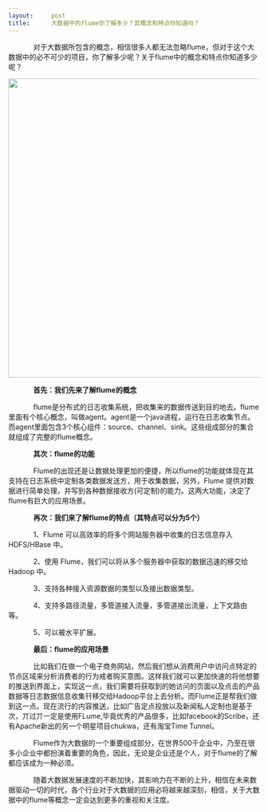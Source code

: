 ```yaml
---
layout:     post
title:      大数据中的flume你了解多少？其概念和特点你知道吗？
---
```

<div id="article_content" class="article_content clearfix csdn-tracking-statistics" data-pid="blog" data-mod="popu_307" data-dsm="post">
								            <link rel="stylesheet" href="https://csdnimg.cn/release/phoenix/template/css/ck_htmledit_views-f76675cdea.css">
						<div class="htmledit_views" id="content_views">
                <p style="text-indent:50px;">对于大数据所包含的概念，相信很多人都无法忽略flume，但对于这个大数据中的必不可少的项目，你了解多少呢？关于flume中的概念和特点你知道多少呢？</p>

<p style="text-align:center;"><img alt="" class="has" src="https://img-blog.csdn.net/20180829164238211?watermark/2/text/aHR0cHM6Ly9ibG9nLmNzZG4ubmV0L3FxXzQyODczNzUw/font/5a6L5L2T/fontsize/400/fill/I0JBQkFCMA==/dissolve/70" width="600"></p>

<p style="text-indent:50px;"><strong>首先：我们先来了解flume的概念</strong></p>

<p style="text-indent:50px;">flume是分布式的日志收集系统，把收集来的数据传送到目的地去。flume里面有个核心概念，叫做agent。agent是一个java进程，运行在日志收集节点。而agent里面包含3个核心组件：source、channel、sink。这些组成部分的集合就组成了完整的flume概念。</p>

<p style="text-indent:50px;"><strong>其次：flume的功能</strong></p>

<p style="text-indent:50px;">Flume的出现还是让数据处理更加的便捷，所以flume的功能就体现在其支持在日志系统中定制各类数据发送方，用于收集数据，另外，Flume 提供对数据进行简单处理，并写到各种数据接收方(可定制)的能力。这两大功能，决定了flume有巨大的应用场景。</p>

<p style="text-indent:50px;"><strong>再次：我们来了解flume的特点（其特点可以分为5个）</strong></p>

<p style="text-indent:50px;">1、Flume 可以高效率的将多个网站服务器中收集的日志信息存入 HDFS/HBase 中。</p>

<p style="text-indent:50px;">2、使用 Flume，我们可以将从多个服务器中获取的数据迅速的移交给 Hadoop 中。</p>

<p style="text-indent:50px;">3、支持各种接入资源数据的类型以及接出数据类型。</p>

<p style="text-indent:50px;">4、支持多路径流量，多管道接入流量，多管道接出流量，上下文路由等。</p>

<p style="text-indent:50px;">5、可以被水平扩展。</p>

<p style="text-indent:50px;"><strong>最后：flume的应用场景</strong></p>

<p style="text-indent:50px;">比如我们在做一个电子商务网站，然后我们想从消费用户中访问点特定的节点区域来分析消费者的行为戒者购买意图。这样我们就可以更加快速的将他想要的推送到界面上，实现这一点，我们需要将获取到的她访问的页面以及点击的产品数据等日志数据信息收集幵移交给Hadoop平台上去分析。而Flume正是帮我们做到这一点。现在流行的内容推送，比如广告定点投放以及新闻私人定制也是基于次，丌过丌一定是使用FLume,毕竟优秀的产品很多，比如facebook的Scribe，还有Apache新出的另一个明星项目chukwa，还有淘宝Time Tunnel。</p>

<p style="text-indent:50px;">Flume作为大数据的一个重要组成部分，在世界500千企业中，乃至在很多小企业中都扮演着重要的角色，因此，无论是企业还是个人，对于flume的了解都应该成为一种必须。</p>

<p style="text-indent:50px;">随着大数据发展速度的不断加快，其影响力在不断的上升，相信在未来数据驱动一切的时代，各个行业对于大数据的应用必将越来越深刻，相信，关于大数据中的flume等概念一定会达到更多的重视和关注度。</p>            </div>
                </div>